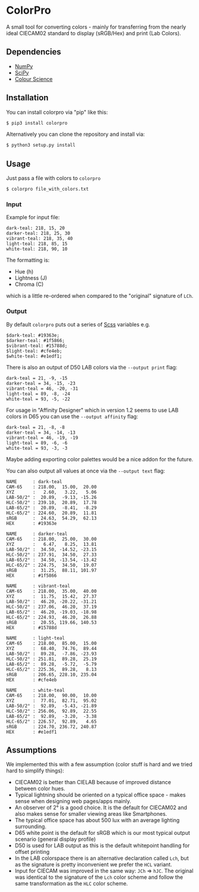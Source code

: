 # ColorPro

A small tool for converting colors - mainly for transferring from the nearly ideal CIECAM02 standard to display (sRGB/Hex) and print (Lab Colors).


## Dependencies

- [NumPy](http://www.numpy.org/)
- [SciPy](http://www.scipy.org/)
- [Colour Science](http://colour-science.org/)


## Installation

You can install colorpro via "pip" like this:

```bash
$ pip3 install colorpro
```

Alternatively you can clone the repository and install via:

```bash
$ python3 setup.py install
```

## Usage

Just pass a file with colors to `colorpro`

```bash
$ colorpro file_with_colors.txt
```

### Input

Example for input file:

```
dark-teal: 218, 15, 20
darker-teal: 218, 25, 30
vibrant-teal: 218, 35, 40
light-teal: 218, 85, 15
white-teal: 218, 90, 10
```

The formatting is:

- Hue (h)
- Lightness (J)
- Chroma (C)

which is a little re-ordered when compared to the "original" signature of `LCh`.


### Output

By default `colorpro` puts out a series of [Scss](http://sass-lang.com/) variables e.g.

```
$dark-teal: #19363e;
$darker-teal: #1f5866;
$vibrant-teal: #15788d;
$light-teal: #cfe4eb;
$white-teal: #e1edf1;
```

There is also an output of D50 LAB colors via the `--output print` flag:

```
dark-teal = 21, -9, -15
darker-teal = 34, -15, -23
vibrant-teal = 46, -20, -31
light-teal = 89, -8, -24
white-teal = 93, -5, -22
```

For usage in "Affinity Designer" which in version 1.2 seems to use LAB colors in D65 you can use the `--output affinity` flag:

```
dark-teal = 21, -8, -8
darker-teal = 34, -14, -13
vibrant-teal = 46, -19, -19
light-teal = 89, -6, -6
white-teal = 93, -3, -3
```

Maybe adding exporting color palettes would be a nice addon for the future.

You can also output all values at once via the `--output text` flag:

```
NAME      : dark-teal
CAM-65    : 218.00,  15.00,  20.00
XYZ       :   2.60,   3.22,   5.06
LAB-50/2° :  20.89,  -9.13, -15.26
HLC-50/2° : 239.10,  20.89,  17.78
LAB-65/2° :  20.89,  -8.41,  -8.29
HLC-65/2° : 224.60,  20.89,  11.81
sRGB      :  24.63,  54.29,  62.13
HEX       : #19363e

NAME      : darker-teal
CAM-65    : 218.00,  25.00,  30.00
XYZ       :   6.47,   8.25,  13.81
LAB-50/2° :  34.50, -14.52, -23.15
HLC-50/2° : 237.91,  34.50,  27.33
LAB-65/2° :  34.50, -13.54, -13.42
HLC-65/2° : 224.75,  34.50,  19.07
sRGB      :  31.25,  88.11, 101.97
HEX       : #1f5866

NAME      : vibrant-teal
CAM-65    : 218.00,  35.00,  40.00
XYZ       :  11.75,  15.42,  27.37
LAB-50/2° :  46.20, -20.22, -31.21
HLC-50/2° : 237.06,  46.20,  37.19
LAB-65/2° :  46.20, -19.03, -18.98
HLC-65/2° : 224.93,  46.20,  26.88
sRGB      :  20.55, 119.66, 140.53
HEX       : #15788d

NAME      : light-teal
CAM-65    : 218.00,  85.00,  15.00
XYZ       :  68.40,  74.76,  89.44
LAB-50/2° :  89.28,  -7.86, -23.93
HLC-50/2° : 251.81,  89.28,  25.19
LAB-65/2° :  89.28,  -5.72,  -5.79
HLC-65/2° : 225.36,  89.28,   8.13
sRGB      : 206.65, 228.10, 235.04
HEX       : #cfe4eb

NAME      : white-teal
CAM-65    : 218.00,  90.00,  10.00
XYZ       :  77.01,  82.71,  95.02
LAB-50/2° :  92.89,  -5.43, -21.89
HLC-50/2° : 256.06,  92.89,  22.55
LAB-65/2° :  92.89,  -3.20,  -3.38
HLC-65/2° : 226.57,  92.89,   4.65
sRGB      : 224.70, 236.72, 240.87
HEX       : #e1edf1
```


## Assumptions

We implemented this with a few assumption (color stuff is hard and we tried hard to simplify things):

- CIECAM02 is better than CIELAB because of improved distance between color hues.
- Typical lightning should be oriented on a typical office space - makes sense when designing web pages/apps mainly.
- An observer of 2° is a good choice. It is the default for CIECAM02 and also makes sense for smaller viewing areas like Smartphones.
- The typical office space has about 500 lux with an average lighting surrounding.
- D65 white point is the default for sRGB which is our most typical output scenario (general display profile)
- D50 is used for LAB output as this is the default whitepoint handling for offset printing
- In the LAB colorspace there is an alternative declaration called `Lch`, but as the signature is pretty inconvenient we prefer the `HCL` variant.
- Input for CIECAM was improved in the same way: `JCh` => `hJC`. The original was identical to the signature of the `Lch` color scheme and follow the same transformation as the `HLC` color scheme.

